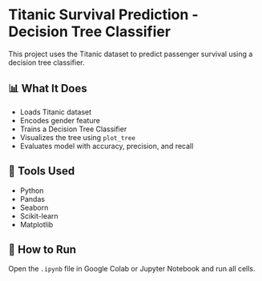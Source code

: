# Titanic Survival Prediction - Decision Tree Classifier

This project uses the Titanic dataset to predict passenger survival using a decision tree classifier.

## 📊 What It Does
- Loads Titanic dataset
- Encodes gender feature
- Trains a Decision Tree Classifier
- Visualizes the tree using `plot_tree`
- Evaluates model with accuracy, precision, and recall

## 🧰 Tools Used
- Python
- Pandas
- Seaborn
- Scikit-learn
- Matplotlib

## 🚀 How to Run
Open the `.ipynb` file in Google Colab or Jupyter Notebook and run all cells.
